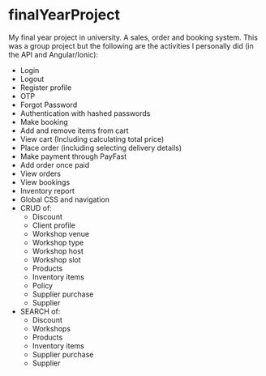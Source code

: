 # finalYearProject
My final year project in university. A sales, order and booking system. 
This was a group project but the following are the activities I personally did (in the API and Angular/Ionic): 
- Login
- Logout
- Register profile
- OTP
- Forgot Password
- Authentication with hashed passwords
- Make booking
- Add and remove items from cart
- View cart (Including calculating total price)
- Place order (including selecting delivery details)
- Make payment through PayFast
- Add order once paid
- View orders
- View bookings
- Inventory report
- Global CSS and navigation
- CRUD of: 
  - Discount
  - Client profile
  - Workshop venue
  - Workshop type
  - Workshop host
  - Workshop slot
  - Products
  - Inventory items
  - Policy
  - Supplier purchase
  - Supplier
- SEARCH of:
  - Discount
  - Workshops
  - Products
  - Inventory items
  - Supplier purchase
  - Supplier
